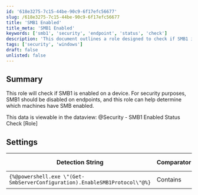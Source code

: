 ```yaml
---
id: '618e3275-7c15-44be-90c9-6f17efc56677'
slug: /618e3275-7c15-44be-90c9-6f17efc56677
title: 'SMB1 Enabled'
title_meta: 'SMB1 Enabled'
keywords: ['smb1', 'security', 'endpoint', 'status', 'check']
description: 'This document outlines a role designed to check if SMB1 is enabled on endpoints. It highlights the importance of disabling SMB1 for security purposes and provides details on how to view the status of SMB1 across devices using a specific dataview.'
tags: ['security', 'windows']
draft: false
unlisted: false
---
```


## Summary

This role will check if SMB1 is enabled on a device. For security purposes, SMB1 should be disabled on endpoints, and this role can help determine which machines have SMB enabled.

This data is viewable in the dataview: @Security - SMB1 Enabled Status Check [Role]

## Settings

| Detection String                                      | Comparator | Result | Applicable OS |
|------------------------------------------------------|------------|--------|----------------|
| `{%@powershell.exe \"(Get-SmbServerConfiguration).EnableSMB1Protocol\"@%}` | Contains   | True   | Windows OS     |

